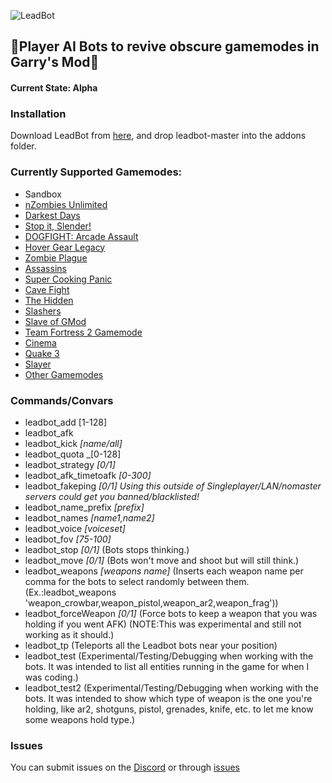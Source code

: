 ![LeadBot](https://repository-images.githubusercontent.com/188332969/93320b00-7d8a-11e9-95ab-8ec570917423)
## :robot:Player AI Bots to revive obscure gamemodes in Garry's Mod:robot:
#### Current State: Alpha
### Installation
Download LeadBot from [here](https://github.com/LeadKiller/leadbot/archive/master.zip), and drop leadbot-master into the addons folder.
### Currently Supported Gamemodes:
 - Sandbox
 - [nZombies Unlimited](https://github.com/Zet0rz/nZombies-Unlimited)
 - [Darkest Days](https://steamcommunity.com/sharedfiles/filedetails/?id=823262022)
 - [Stop it, Slender!](https://steamcommunity.com/sharedfiles/filedetails/?id=171728689)
 - [DOGFIGHT: Arcade Assault](https://steamcommunity.com/sharedfiles/filedetails/?id=288399121)
 - [Hover Gear Legacy](https://steamcommunity.com/sharedfiles/filedetails/?id=104516229)
 - [Zombie Plague](https://github.com/Nicholas-Fuchs/zombieplague)
 - [Assassins](https://steamcommunity.com/sharedfiles/filedetails/?id=834782562)
 - [Super Cooking Panic](https://steamcommunity.com/sharedfiles/filedetails/?id=2180715133)
 - [Cave Fight](https://github.com/Tripperful/cavefight/)
 - [The Hidden](https://steamcommunity.com/sharedfiles/filedetails/?id=443458575)
 - [Slashers](https://steamcommunity.com/sharedfiles/filedetails/?id=1092007703)
 - [Slave of GMod](https://steamcommunity.com/sharedfiles/filedetails/?id=249207064)
 - [Team Fortress 2 Gamemode](https://github.com/moddage/tf2-gamemode)
 - [Cinema](https://steamcommunity.com/workshop/filedetails/?id=143148073)
 - [Quake 3](https://steamcommunity.com/sharedfiles/filedetails/?id=160207505)
 - [Slayer](https://steamcommunity.com/sharedfiles/filedetails/?id=1336605119)
 - [Other Gamemodes](https://github.com/LeadKiller/leadbot/projects/1)
### Commands/Convars
 - leadbot_add [1-128]
 - leadbot_afk
 - leadbot_kick _[name/all]_
 - leadbot_quota _[0-128]
 - leadbot_strategy _[0/1]_
 - leadbot_afk_timetoafk _[0-300]_
 - leadbot_fakeping _[0/1]_ *Using this outside of Singleplayer/LAN/nomaster servers could get you banned/blacklisted!*
 - leadbot_name_prefix _[prefix]_
 - leadbot_names _[name1,name2]_
 - leadbot_voice _[voiceset]_
 - leadbot_fov _[75-100]_
 - leadbot_stop _[0/1]_ (Bots stops thinking.)
 - leadbot_move _[0/1]_ (Bots won't move and shoot but will still think.)
 - leadbot_weapons _[weapons name]_ (Inserts each weapon name per comma for the bots to select randomly between them. (Ex.:leadbot_weapons 'weapon_crowbar,weapon_pistol,weapon_ar2,weapon_frag'))
 - leadbot_forceWeapon _[0/1]_ (Force bots to keep a weapon that you was holding if you went AFK) (NOTE:This was experimental and still not working as it should.)
 - leadbot_tp (Teleports all the Leadbot bots near your position)
 - leadbot_test (Experimental/Testing/Debugging when working with the bots. It was intended to list all entities running in the game for when I was coding.)
 - leadbot_test2 (Experimental/Testing/Debugging when working with the bots. It was intended to show which type of weapon is the one you're holding, like ar2, shotguns, pistol, grenades, knife, etc. to let me know some weapons hold type.)
 ### Issues
You can submit issues on the [Discord](https://discord.gg/PJByEaPgTq) or through [issues](https://github.com/LeadKiller/leadbot/issues)
